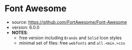 # Font Awesome

* source: https://github.com/FortAwesome/Font-Awesome
* version: 6.0.0
* __NOTES__:
  - free version including ```Brands``` and ``Solid`` Icon styles
  - minimal set of files: free ```webfonts``` and ```all.<min.>css```
